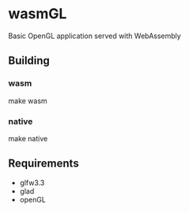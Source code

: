 # wasmGL
Basic OpenGL application served with WebAssembly

## Building
### wasm
make wasm
### native
make native

## Requirements
- glfw3.3
- glad
- openGL
